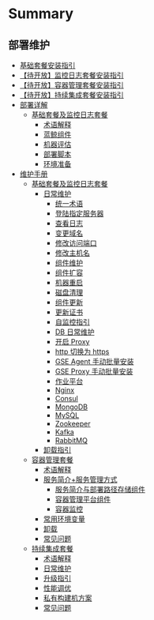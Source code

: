 # Summary

## 部署维护
* [基础套餐安装指引](./BasicInstall/MultiDeploy/quick_install.md)
* [【待开放】监控日志套餐安装指引](./BasicInstall/MultiDeploy/value_added.md)
* [【待开放】容器管理套餐安装指引](./InstallEnhancePackage/DeployAndInstall/BCS-start.md)
* [【待开放】持续集成套餐安装指引](./InstallEnhancePackage/DeployAndInstall/CI-start.md)
* [部署详解]()
    * [基础套餐及监控日志套餐]()
        * [术语解释](./TerminologyExplain/Term.md)
        * [蓝鲸组件](./TerminologyExplain/Architecture.md)
        * [机器评估](./BasicInstall/MachineEvaluation/evaluate.md)
        * [部署脚本](./DeployScript/intro.md)
        * [环境准备](./BasicInstall/EnvPreparation/get_ready.md)
* [维护手册]()
    * [基础套餐及监控日志套餐]()
        * [日常维护]()
            * [统一术语](./MaintenanceManual/DailyMaintenance/maintain.md)
            * [登陆指定服务器](./MaintenanceManual/DailyMaintenance/login_srv.md)
            * [查看日志](./MaintenanceManual/DailyMaintenance/logs.md)
            * [变更域名](./MaintenanceManual/DailyMaintenance/change_domain.md)
            * [修改访问端口](./MaintenanceManual/DailyMaintenance/change_http_port.md)
            * [修改主机名](./MaintenanceManual/DailyMaintenance/change_hostname.md)
            * [组件维护](./MaintenanceManual/DailyMaintenance/start_stop.md)
            * [组件扩容](./MaintenanceManual/DailyMaintenance/scale_node.md)
            * [机器重启](./MaintenanceManual/DailyMaintenance/host_reboot.md)
            * [磁盘清理](./MaintenanceManual/DailyMaintenance/disk_clean.md)
            * [组件更新](./MaintenanceManual/DailyMaintenance/update.md)
            * [更新证书](./MaintenanceManual/DailyMaintenance/renew_certificate.md)
            * [自监控指引](./MaintenanceManual/DailyMaintenance/self_monitor.md)
            * [DB 日常维护](./MaintenanceManual/DailyMaintenance/data_backup.md)
            * [开启 Proxy](./MaintenanceManual/DailyMaintenance/open_proxy.md)
            * [http 切换为 https](./MaintenanceManual/DailyMaintenance/convert_https.md)
            * [GSE Agent 手动批量安装](./MaintenanceManual/DailyMaintenance/gse_agent.md)
            * [GSE Proxy 手动批量安装](./MaintenanceManual/DailyMaintenance/gse_proxy.md)
            * [作业平台](./MaintenanceManual/DailyMaintenance/job.md)
            * [Nginx](./MaintenanceManual/DailyMaintenance/nginx.md)
            * [Consul](./MaintenanceManual/DailyMaintenance/consul.md)
            * [MongoDB](./MaintenanceManual/DailyMaintenance/mongodb.md)
            * [MySQL](./MaintenanceManual/DailyMaintenance/mysql.md)
            * [Zookeeper](./MaintenanceManual/DailyMaintenance/zookeeper.md)
            * [Kafka](./MaintenanceManual/DailyMaintenance/kafka.md)
            * [RabbitMQ](./MaintenanceManual/DailyMaintenance/rabbitmq.md)
        * [卸载指引](./UnintallGuide/uninstall.md)
    * [容器管理套餐]()
        * [术语解释](./EnhancePackageMaintenance/BCS/Term.md)
        * [服务简介+服务管理方式]()
            * [服务简介与部署路径存储组件](./EnhancePackageMaintenance/BCS/Service.md)
            * [容器管理平台组件](./EnhancePackageMaintenance/BCS/Components.md)
            * [容器监控](./EnhancePackageMaintenance/BCS/Monitor.md)
        * [常用环境变量](./EnhancePackageMaintenance/BCS/Env_variable.md)
        * [卸载](./EnhancePackageMaintenance/BCS/Uninstall.md)
        * [常见问题](./EnhancePackageMaintenance/BCS/FAQ.md)
    * [持续集成套餐]()
        * [术语解释](./EnhancePackageMaintenance/BKCI/Term.md)
        * [日常维护](./EnhancePackageMaintenance/BKCI/Maintenance.md)
        * [升级指引](./EnhancePackageMaintenance/BKCI/Upgrade.md)
        * [性能调优](./EnhancePackageMaintenance/BKCI/Opitmize.md)
        * [私有构建机方案](./EnhancePackageMaintenance/BKCI/Private-build-setup.md)
        * [常见问题](./EnhancePackageMaintenance/BKCI/FAQ.md)
